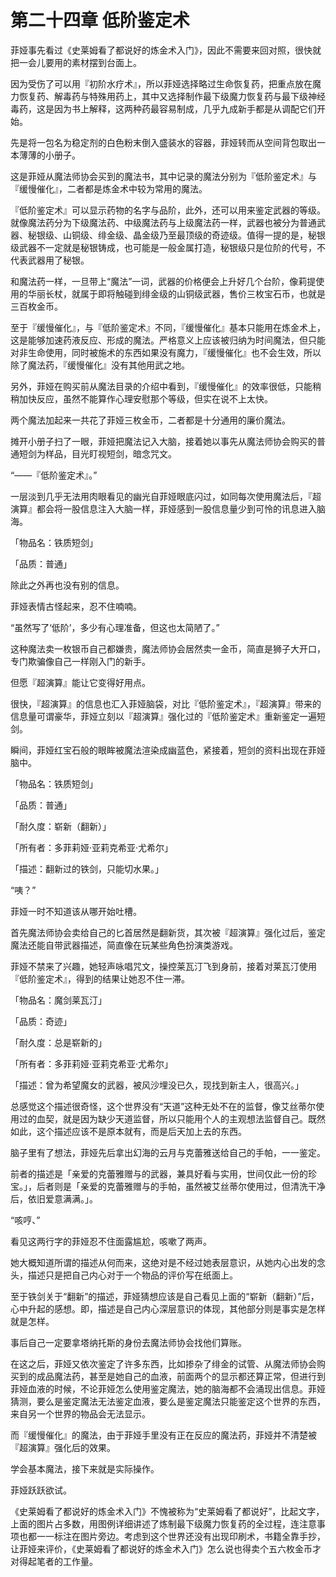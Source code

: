 # 第二十四章 低阶鉴定术

菲娅事先看过《史莱姆看了都说好的炼金术入门》，因此不需要来回对照，很快就把一会儿要用的素材摆到台面上。

因为受伤了可以用『初阶水疗术』，所以菲娅选择略过生命恢复药，把重点放在魔力恢复药、解毒药与特殊用药上，其中又选择制作最下级魔力恢复药与最下级神经毒药，这是因为书上解释，这两种药最容易制成，几乎九成新手都是从调配它们开始。

先是将一包名为稳定剂的白色粉末倒入盛装水的容器，菲娅转而从空间背包取出一本薄薄的小册子。

这是菲娅从魔法师协会买到的魔法书，其中记录的魔法分别为『低阶鉴定术』与『缓慢催化』，二者都是炼金术中较为常用的魔法。

『低阶鉴定术』可以显示药物的名字与品阶，此外，还可以用来鉴定武器的等级。就像魔法药分为下级魔法药、中级魔法药与上级魔法药一样，武器也被分为普通武器、秘银级、山铜级、绯金级、晶金级乃至最顶级的奇迹级。值得一提的是，秘银级武器不一定就是秘银铸成，也可能是一般金属打造，秘银级只是位阶的代号，不代表武器用了秘银。

和魔法药一样，一旦带上“魔法”一词，武器的价格便会上升好几个台阶，像莉提使用的华丽长杖，就属于即将触碰到绯金级的山铜级武器，售价三枚宝石币，也就是三百枚金币。

至于『缓慢催化』，与『低阶鉴定术』不同，『缓慢催化』基本只能用在炼金术上，这是能够加速药液反应、形成的魔法。严格意义上应该被归纳为时间魔法，但只能对非生命使用，同时被施术的东西如果没有魔力，『缓慢催化』也不会生效，所以除了魔法药，『缓慢催化』没有其他用武之地。

另外，菲娅在购买前从魔法目录的介绍中看到，『缓慢催化』的效率很低，只能稍稍加快反应，虽然不能算作心理安慰那个等级，但实在说不上太快。

两个魔法加起来一共花了菲娅三枚金币，二者都是十分通用的廉价魔法。

摊开小册子扫了一眼，菲娅把魔法记入大脑，接着她以事先从魔法师协会购买的普通短剑为样品，目光盯视短剑，暗念咒文。

“——『低阶鉴定术』。”

一层淡到几乎无法用肉眼看见的幽光自菲娅眼底闪过，如同每次使用魔法后，『超演算』都会将一股信息注入大脑一样，菲娅感到一股信息量少到可怜的讯息进入脑海。

「物品名：铁质短剑」

「品质：普通」

除此之外再也没有别的信息。

菲娅表情古怪起来，忍不住喃喃。

“虽然写了‘低阶’，多少有心理准备，但这也太简陋了。”

这种魔法卖一枚银币自己都嫌贵，魔法师协会居然卖一金币，简直是狮子大开口，专门欺骗像自己一样刚入门的新手。

但愿『超演算』能让它变得好用点。

很快，『超演算』的信息也汇入菲娅脑袋，对比『低阶鉴定术』，『超演算』带来的信息量可谓豪华，菲娅立刻以『超演算』强化过的『低阶鉴定术』重新鉴定一遍短剑。

瞬间，菲娅红宝石般的眼眸被魔法渲染成幽蓝色，紧接着，短剑的资料出现在菲娅脑中。

「物品名：铁质短剑」

「品质：普通」

「耐久度：崭新（翻新）」

「所有者：多菲莉娅·亚莉克希亚·尤希尔」

「描述：翻新过的铁剑，只能切水果。」

“咦？”

菲娅一时不知道该从哪开始吐槽。

首先魔法师协会卖给自己的匕首居然是翻新货，其次被『超演算』强化过后，鉴定魔法还能自带武器描述，简直像在玩某些角色扮演类游戏。

菲娅不禁来了兴趣，她轻声咏唱咒文，操控莱瓦汀飞到身前，接着对莱瓦汀使用『低阶鉴定术』，得到的结果让她忍不住一滞。

「物品名：魔剑莱瓦汀」

「品质：奇迹」

「耐久度：总是崭新的」

「所有者：多菲莉娅·亚莉克希亚·尤希尔」

「描述：曾为希望魔女的武器，被风沙埋没已久，现找到新主人，很高兴。」

总感觉这个描述很奇怪，这个世界没有“天道”这种无处不在的监督，像艾丝蒂尔使用过的血契，就是因为缺少天道监督，所以只能用个人的主观想法监督自己。既然如此，这个描述应该不是原本就有，而是后天加上去的东西。

脑子里有了想法，菲娅先后拿出幻海的云月与克蕾雅送给自己的手帕，一一鉴定。

前者的描述是「亲爱的克蕾雅赠与的武器，兼具好看与实用，世间仅此一份的珍宝。」，后者则是「亲爱的克蕾雅赠与的手帕，虽然被艾丝蒂尔使用过，但清洗干净后，依旧爱意满满。」。

“咳哼、”

看见这两行字的菲娅忍不住面露尴尬，咳嗽了两声。

她大概知道所谓的描述从何而来，这绝对是不经过她表层意识，从她内心出发的念头，描述只是把自己内心对于一个物品的评价写在纸面上。

至于铁剑关于“翻新”的描述，菲娅猜想应该是自己看见上面的“崭新（翻新）”后，心中升起的感想。即，描述是自己内心深层意识的体现，其他部分则是事实是怎样就是怎样。

事后自己一定要拿塔纳托斯的身份去魔法师协会找他们算账。

在这之后，菲娅又依次鉴定了许多东西，比如掺杂了绯金的试管、从魔法师协会购买到的成品魔法药，甚至是她自己的血液，前面两个的显示都还算正常，但进行到菲娅血液的时候，不论菲娅怎么使用鉴定魔法，她的脑海都不会涌现出信息。菲娅猜测，要么是鉴定魔法无法鉴定血液，要么是鉴定魔法只能鉴定这个世界的东西，来自另一个世界的物品会无法显示。

而『缓慢催化』的魔法，由于菲娅手里没有正在反应的魔法药，菲娅并不清楚被『超演算』强化后的效果。

学会基本魔法，接下来就是实际操作。

菲娅跃跃欲试。

《史莱姆看了都说好的炼金术入门》不愧被称为“史莱姆看了都说好”，比起文字，上面的图片占多数，用图例详细讲述了炼制最下级魔力恢复药的全过程，连注意事项也都一一标注在图片旁边。考虑到这个世界还没有出现印刷术，书籍全靠手抄，让菲娅来评价，《史莱姆看了都说好的炼金术入门》怎么说也得卖个五六枚金币才对得起笔者的工作量。
